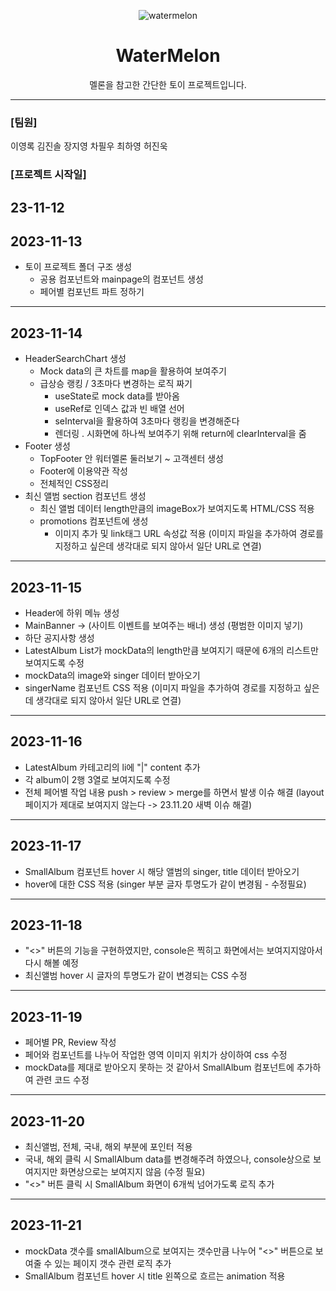 
<div align="center">

![watermelon](https://github.com/secondflow02/WaterMelon/assets/98089768/2437c587-f925-4463-91cd-b3ae3a29f10b)



# WaterMelon
  
멜론을 참고한 간단한 토이 프로젝트입니다.

---------------------------------------------------------------------------------------------------------------------------------------------------

</div>

### [팀원]

이영록
김진솔
장지영
차필우
최하영
허진욱

### [프로젝트 시작일]
23-11-12
----------------------------------------------------------------------------------------------------------------------------------------------------


## 2023-11-13

- 토이 프로젝트 폴더 구조 생성
  - 공용 컴포넌트와 mainpage의 컴포넌트 생성
  - 페어별 컴포넌트 파트 정하기

----------------------------------------------------------------------------------------------------------------------------------------------------

## 2023-11-14

- HeaderSearchChart 생성
  - Mock data의 큰 차트를 map을 활용하여 보여주기
  - 급상승 랭킹 / 3초마다 변경하는 로직 짜기
    - useState로 mock data를 받아옴
    - useRef로 인덱스 값과 빈 배열 선어
    - seInterval을 활용하여 3초마다 랭킹을 변경해준다
    - 렌더링 . 시화면에 하나씩 보여주기 위해 return에 clearInterval을 줌
- Footer 생성
  - TopFooter 안 워터멜론 둘러보기 ~ 고객센터 생성
  - Footer에 이용약관 작성
  - 전체적인 CSS정리
- 최신 앨범 section 컴포넌트 생성
  - 최신 앨범 데이터 length만큼의 imageBox가 보여지도록 HTML/CSS 적용
  - promotions 컴포넌트에 생성
    - 이미지 추가 및 link태그 URL 속성값 적용
      (이미지 파일을 추가하여 경로를 지정하고 싶은데 생각대로 되지 않아서 일단 URL로 연결)
 
----------------------------------------------------------------------------------------------------------------------------------------------------

## 2023-11-15

- Header에 하위 메뉴 생성
- MainBanner -> (사이트 이벤트를 보여주는 배너) 생성 (평범한 이미지 넣기)
- 하단 공지사항 생성
- LatestAlbum List가 mockData의 length만큼 보여지기 때문에 6개의 리스트만 보여지도록 수정
- mockData의 image와 singer 데이터 받아오기
- singerName 컴포넌트 CSS 적용
  (이미지 파일을 추가하여 경로를 지정하고 싶은데 생각대로 되지 않아서 일단 URL로 연결)

----------------------------------------------------------------------------------------------------------------------------------------------------

## 2023-11-16

- LatestAlbum 카테고리의 li에 "|" content 추가
- 각 album이 2행 3열로 보여지도록 수정
- 전체 페어별 작업 내용 push > review > merge를 하면서 발생 이슈 해결 (layout 페이지가 제대로 보여지지 않는다 -> 23.11.20 새벽 이슈 해결)

----------------------------------------------------------------------------------------------------------------------------------------------------

## 2023-11-17

- SmallAlbum 컴포넌트 hover 시 해당 앨범의 singer, title 데이터 받아오기
- hover에 대한 CSS 적용 (singer 부분 글자 투명도가 같이 변경됨 - 수정필요)

----------------------------------------------------------------------------------------------------------------------------------------------------

## 2023-11-18

- "<>" 버튼의 기능을 구현하였지만, console은 찍히고 화면에서는 보여지지않아서 다시 해볼 예정
- 최신앨범 hover 시 글자의 투명도가 같이 변경되는 CSS 수정

----------------------------------------------------------------------------------------------------------------------------------------------------

## 2023-11-19

- 페어별 PR, Review 작성
- 페어와 컴포넌트를 나누어 작업한 영역 이미지 위치가 상이하여 css 수정
- mockData를 제대로 받아오지 못하는 것 같아서 SmallAlbum 컴포넌트에 추가하여 관련 코드 수정

----------------------------------------------------------------------------------------------------------------------------------------------------

## 2023-11-20
- 최신앨범, 전체, 국내, 해외 부분에 포인터 적용
- 국내, 해외 클릭 시 SmallAlbum data를 변경해주려 하였으나, console상으로 보여지지만 화면상으로는 보여지지 않음 (수정 필요)
- "<>" 버튼 클릭 시 SmallAlbum 화면이 6개씩 넘어가도록 로직 추가

----------------------------------------------------------------------------------------------------------------------------------------------------

## 2023-11-21
- mockData 갯수를 smallAlbum으로 보여지는 갯수만큼 나누어 "<>" 버튼으로 보여줄 수 있는 페이지 갯수 관련 로직 추가
- SmallAlbum 컴포넌트 hover 시 title 왼쪽으로 흐르는 animation 적용

